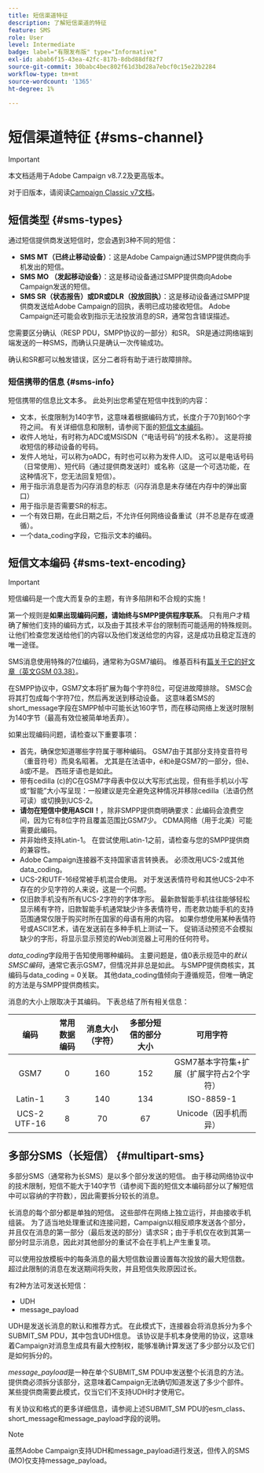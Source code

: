 ```yaml
---
title: 短信渠道特征
description: 了解短信渠道的特征
feature: SMS
role: User
level: Intermediate
badge: label="有限发布版" type="Informative"
exl-id: abab6f15-43ea-42fc-817b-8dbd88df82f7
source-git-commit: 30babc4bec802f61d3bd28a7ebcf0c15e22b2284
workflow-type: tm+mt
source-wordcount: '1365'
ht-degree: 1%

---
```


# 短信渠道特征 {#sms-channel}

>[!IMPORTANT]
>
>本文档适用于Adobe Campaign v8.7.2及更高版本。
>
>对于旧版本，请阅读[Campaign Classic v7文档](https://experienceleague.adobe.com/en/docs/campaign-classic/using/sending-messages/sending-messages-on-mobiles/sms-protocol)。


## 短信类型 {#sms-types}

通过短信提供商发送短信时，您会遇到3种不同的短信：

* **SMS MT（已终止移动设备）**：这是Adobe Campaign通过SMPP提供商向手机发出的短信。
* **SMS MO （发起移动设备）**：这是移动设备通过SMPP提供商向Adobe Campaign发送的短信。
* **SMS SR（状态报告）或DR或DLR（投放回执）**：这是移动设备通过SMPP提供商发送给Adobe Campaign的回执，表明已成功接收短信。 Adobe Campaign还可能会收到指示无法投放消息的SR，通常包含错误描述。

您需要区分确认（RESP PDU，SMPP协议的一部分）和SR。 SR是通过网络端到端发送的一种SMS，而确认只是确认一次传输成功。

确认和SR都可以触发错误，区分二者将有助于进行故障排除。

### 短信携带的信息  {#sms-info}

短信携带的信息比文本多。 此处列出您希望在短信中找到的内容：

* 文本，长度限制为140字节，这意味着根据编码方式，长度介于70到160个字符之间。 有关详细信息和限制，请参阅下面的[短信文本编码](#sms-text-encoding)。
* 收件人地址，有时称为ADC或MSISDN（“电话号码”的技术名称）。 这是将接收短信的移动设备的号码。
* 发件人地址，可以称为oADC，有时也可以称为发件人ID。 这可以是电话号码（日常使用）、短代码（通过提供商发送时）或名称（这是一个可选功能，在这种情况下，您无法回复短信）。
* 用于指示消息是否为闪存消息的标志（闪存消息是未存储在内存中的弹出窗口）
* 用于指示是否需要SR的标志。
* 一个有效日期，在此日期之后，不允许任何网络设备重试（并不总是存在或遵循）。
* 一个data_coding字段，它指示文本的编码。

## 短信文本编码 {#sms-text-encoding}

>[!IMPORTANT]
>
>短信编码是一个庞大而复杂的主题，有许多陷阱和不合规的实施！

第一个规则是&#x200B;**如果出现编码问题，请始终与SMPP提供程序联系**。 只有用户才精确了解他们支持的编码方式，以及由于其技术平台的限制而可能适用的特殊规则。 让他们检查您发送给他们的内容以及他们发送给您的内容，这是成功且稳定互连的唯一途径。

SMS消息使用特殊的7位编码，通常称为GSM7编码。  维基百科有[篇关于它的好文章（英文GSM 03.38）](https://en.wikipedia.org/wiki/GSM_03.38)。

在SMPP协议中，GSM7文本将扩展为每个字符8位，可促进故障排除。 SMSC会将其打包成每个字符7位，然后再发送到移动设备。 这意味着SMS的short_message字段在SMPP帧中可能长达160字节，而在移动网络上发送时限制为140字节（最高有效位被简单地丢弃）。

如果出现编码问题，请检查以下重要事项：
* 首先，确保您知道哪些字符属于哪种编码。 GSM7由于其部分支持变音符号（重音符号）而臭名昭著。 尤其是在法语中，é和è是GSM7的一部分，但ê、â或ï不是。 西班牙语也是如此。
* 带有cedilla (c)的C在GSM7字母表中仅以大写形式出现，但有些手机以小写或“智能”大小写呈现：一般建议是完全避免这种情况并移除cedilla（法语仍然可读）或切换到UCS-2。
* **请勿在短信中使用ASCII！**，除非SMPP提供商明确要求：此编码会浪费空间，因为它有8位字符且覆盖范围比GSM7少。 CDMA网络（用于北美）可能需要此编码。
* 并非始终支持Latin-1。 在尝试使用Latin-1之前，请检查与您的SMPP提供商的兼容性。
* Adobe Campaign连接器不支持国家语言转换表。 必须改用UCS-2或其他data_coding。
* UCS-2和UTF-16经常被手机混合使用。 对于发送表情符号和其他UCS-2中不存在的少见字符的人来说，这是一个问题。
* 仅旧款手机没有所有UCS-2字符的字体字形。 最新款智能手机往往能够轻松显示稀有字符，旧款智能手机通常缺少许多表情符号，而老款功能手机的支持范围通常仅限于购买时所在国家的母语有用的内容。 如果你想使用某种表情符号或ASCII艺术，请在发送前在多种手机上测试一下。 促销活动预览不会模拟缺少的字形，将显示显示预览的Web浏览器上可用的任何符号。

*data_coding*&#x200B;字段用于告知使用哪种编码。 主要问题是，值0表示规范中的&#x200B;*默认SMSC编码*，通常它表示GSM7，但情况并非总是如此。 与SMPP提供商核实，其编码与data_coding = 0关联。 其他data_coding值倾向于遵循规范，但唯一确定的方法是与SMPP提供商核实。

消息的大小上限取决于其编码。 下表总结了所有相关信息：

| 编码 | 常用数据编码 | 消息大小（字符） | 多部分短信的部分大小 | 可用字符 |
|:-:|:-:|:-:|:-:|:-:|  
| GSM7 | 0 | 160 | 152 | GSM7基本字符集+扩展（扩展字符占2个字符） |
| Latin-1 | 3 | 140 | 134 | ISO-8859-1 |
| UCS-2 UTF-16 | 8 | 70 | 67 | Unicode（因手机而异） |

## 多部分SMS（长短信） {#multipart-sms}

多部分SMS（通常称为长SMS）是以多个部分发送的短信。 由于移动网络协议中的技术限制，短信不能大于140字节（请参阅下面的短信文本编码部分以了解短信中可以容纳的字符数），因此需要拆分较长的消息。

长消息的每个部分都是单独的短信。 这些部件在网络上独立运行，并由接收手机组装。 为了适当地处理重试和连接问题，Campaign以相反顺序发送各个部分，并且仅在消息的第一部分（最后发送的部分）请求SR；由于手机仅在收到其第一部分时显示消息，因此对其他部分的重试不会在手机上产生重复项。

可以使用投放模板中的每条消息的最大短信数设置设置每次投放的最大短信数。 超过此限制的消息在发送期间将失败，并且短信失败原因过长。

有2种方法可发送长短信：

* UDH
* message_payload

UDH是发送长消息的默认和推荐方式。 在此模式下，连接器会将消息拆分为多个SUBMIT_SM PDU，其中包含UDH信息。 该协议是手机本身使用的协议，这意味着Campaign对消息生成具有最大控制权，能够准确计算发送了多少部分以及它们是如何拆分的。

*message_payload*&#x200B;是一种在单个SUBMIT_SM PDU中发送整个长消息的方法。 提供商必须拆分该部分，这意味着Campaign无法确切知道发送了多少个部件。 某些提供商需要此模式，仅当它们不支持UDH时才使用它。

有关协议和格式的更多详细信息，请参阅上述SUBMIT_SM PDU的esm_class、short_message和message_payload字段的说明。

>[!NOTE]
>
>虽然Adobe Campaign支持UDH和message_payload进行发送，但传入的SMS (MO)仅支持message_payload。
